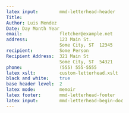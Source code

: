 ```yaml
---
latex input:		mmd-letterhead-header  
Title:
Author: Luis Mendez
Date: Day Month Year
email:				fletcher@example.net  
address:			123 Main St.  
					Some City, ST  12345  
recipient:			Some Person  
Recipient Address:	321 Main St  
					Some City, ST  54321  
phone:				(555) 555-5555  
latex xslt:			custom-letterhead.xslt  
black and white:	true  
base header level:	2  
latex mode:			memoir  
latex footer:		mmd-letterhead-footer  
latex input:		mmd-letterhead-begin-doc  
---
```

